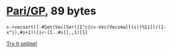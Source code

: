 # [Pari/GP], 89 bytes

    s->vecsort([-#Set(Vec(Ser([I^c|c<-Vec(Vecsmall(s))%11])/(1-x^i),#s+1))|i<-[1..#s]],,1)[1]

[Try it online!][TIO-kwbgx7mz]

[Pari/GP]: http://pari.math.u-bordeaux.fr/
[TIO-kwbgx7mz]: https://tio.run/##NYzBCgIhFEV/RRwCH@mEe3PfeqCN@GAQC2Eq8Q1SMP9uY9C9XDhnc/NckrrndmPnRsrWGOhVVuHUMMVVXGMQUyzCXTBswaju@@gxL4sggIPWHk5CqzcmkAMdNcCWjHJ6HAfyXkoNTvs257x8BDFlWS7pue7Iu3B26zeSOW57uGQc67/dqkVbDZof72IQTbXcQ/sC "Pari/GP – Try It Online"